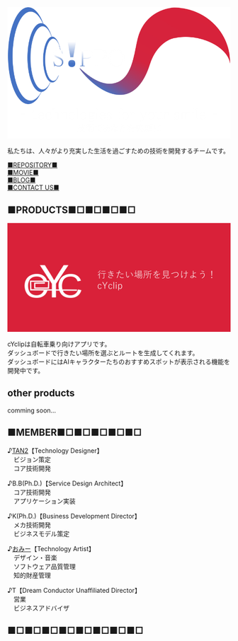 <div id="img">
<img src="S!PPO2.png" alt="">
</div>
  
  
  私たちは、人々がより充実した生活を過ごすための技術を開発するチームです。  
  
    
<!--[NEWS](https://team-sippo.github.io/)  
[ABOUT US](https://team-sippo.github.io/)  
[PRODUCTS](https://github.com/Team-SIPPO/Team-SIPPO.github.io/products.md)-->  

[■REPOSITORY■](https://github.com/Team-SIPPO?tab=repositories)  
[■MOVIE■](https://www.youtube.com/channel/UCV285Ke2ubPht54D4sOOsqw)  
[■BLOG■](https://knalaboratory.hatenablog.com/)  
[■CONTACT US■](<mailto:team.sippo@gmail.com>)  
## ■PRODUCTS■□■□■□■□
<div id="img">
  <a href="https://play.google.com/store/apps/details?id=com.laboratory.kna.cyclip&hl=ja">
  <img src="cYclip.png" alt="">
  </a>
</div>
  
  
cYclipは自転車乗り向けアプリです。  
ダッシュボードで行きたい場所を選ぶとルートを生成してくれます。  
ダッシュボードにはAIキャラクターたちのおすすめスポットが表示される機能を開発中です。  
  
## other products  
comming soon...  

## ■MEMBER■□■□■□■□■□  
♪[TAN2](https://twitter.com/TatsuyaMori3)【Technology Designer】  
　ビジョン策定  
　コア技術開発  
  
♪B.B(Ph.D.)【Service Design Architect】  
　コア技術開発  
　アプリケーション実装  
  
♪K(Ph.D.)【Business Development Director】  
　メカ技術開発  
　ビジネスモデル策定  
  
♪[おみー](https://twitter.com/MTRunners)【Technology Artist】  
　デザイン・音楽  
　ソフトウェア品質管理  
　知的財産管理  
  
♪T【Dream Conductor Unaffiliated Director】  
　営業  
　ビジネスアドバイザ  
  
## ■□■□■□■□■□■□■□■□

